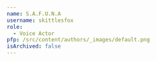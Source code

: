 ```yaml
---
name: S.A.F.U.N.A
username: skittlesfox
role:
  - Voice Actor
pfp: /src/content/authors/_images/default.png
isArchived: false
---
```

